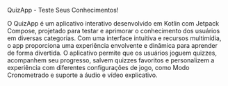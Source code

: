 QuizApp - Teste Seus Conhecimentos!

O QuizApp é um aplicativo interativo desenvolvido em Kotlin com Jetpack Compose, projetado para testar e aprimorar o conhecimento dos usuários em diversas categorias. Com uma interface intuitiva e recursos multimídia, o app proporciona uma experiência envolvente e dinâmica para aprender de forma divertida.
O aplicativo permite que os usuários joguem quizzes, acompanhem seu progresso, salvem quizzes favoritos e personalizem a experiência com diferentes configurações de jogo, como Modo Cronometrado e suporte a áudio e vídeo explicativo.
